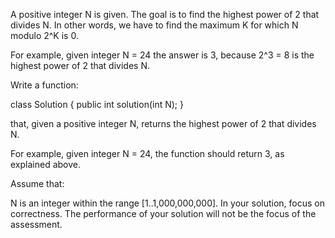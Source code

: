 A positive integer N is given. The goal is to find the highest power of 2 that divides N. In other words, we have to find the maximum K for which N modulo 2^K is 0.

For example, given integer N = 24 the answer is 3, because 2^3 = 8 is the highest power of 2 that divides N.

Write a function:

class Solution { public int solution(int N); }

that, given a positive integer N, returns the highest power of 2 that divides N.

For example, given integer N = 24, the function should return 3, as explained above.

Assume that:

N is an integer within the range [1..1,000,000,000].
In your solution, focus on correctness. The performance of your solution will not be the focus of the assessment.
